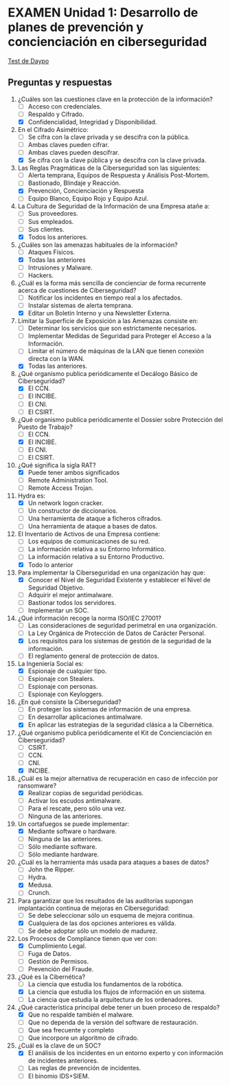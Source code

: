 # EXAMEN Unidad 1: Desarrollo de planes de prevención y concienciación en ciberseguridad

[Test de Daypo](https://www.daypo.com/ic-01.html)

## Preguntas y respuestas

1. ¿Cuáles son las cuestiones clave en la protección de la información?
	- [ ] Acceso con credenciales.
	- [ ] Respaldo y Cifrado.
	- [x] Confidencialidad, Integridad y Disponibilidad. 

2. En el Cifrado Asimétrico:
	- [ ] Se cifra con la clave privada y se descifra con la pública.
	- [ ] Ambas claves pueden cifrar.
	- [ ] Ambas claves pueden descifrar.
	- [x] Se cifra con la clave pública y se descifra con la clave privada.

3. Las Reglas Pragmáticas de la Ciberseguridad son las siguientes:
	- [ ] Alerta temprana, Equipos de Respuesta y Análisis Post-Mortem.
	- [ ] Bastionado, Blindaje y Reacción.
	- [x] Prevención, Concienciación y Respuesta
	- [ ] Equipo Blanco, Equipo Rojo y Equipo Azul.

4. La Cultura de Seguridad de la Información de una Empresa atañe a:
	- [ ] Sus proveedores.
	- [ ] Sus empleados.
	- [ ] Sus clientes.
	- [x] Todos los anteriores.

5. ¿Cuáles son las amenazas habituales de la información?
	- [ ] Ataques Físicos.
	- [x] Todas las anteriores
	- [ ] Intrusiones y Malware.
	- [ ] Hackers.

6. ¿Cuál es la forma más sencilla de concienciar de forma recurrente acerca de cuestiones de Ciberseguridad?
	- [ ] Notificar los incidentes en tiempo real a los afectados.
	- [ ] Instalar sistemas de alerta temprana.
	- [x] Editar un Boletín Interno y una Newsletter Externa.

7. Limitar la Superficie de Exposición a las Amenazas consiste en:
	- [ ] Determinar los servicios que son estrictamente necesarios.
	- [ ] Implementar Medidas de Seguridad para Proteger el Acceso a la Información.
	- [ ] Limitar el número de máquinas de la LAN que tienen conexión directa con la WAN.
	- [x] Todas las anteriores.

8. ¿Qué organismo publica periódicamente el Decálogo Básico de Ciberseguridad?
	- [x] El CCN.
	- [ ] El INCIBE.
	- [ ] El CNI.
	- [ ] El CSIRT.

9. ¿Qué organismo publica periódicamente el Dossier sobre Protección del Puesto de Trabajo?
	- [ ] El CCN.
	- [x] El INCIBE.
	- [ ] El CNI.
	- [ ] El CSIRT.

10. ¿Qué significa la sigla RAT?
	- [x] Puede tener ambos significados
	- [ ] Remote Administration Tool.
	- [ ] Remote Access Trojan.

11. Hydra es:
	- [x] Un network logon cracker.
	- [ ] Un constructor de diccionarios.
	- [ ] Una herramienta de ataque a ficheros cifrados.
	- [ ] Una herramienta de ataque a bases de datos.

12. El Inventario de Activos de una Empresa contiene:
	- [ ] Los equipos de comunicaciones de su red.
	- [ ] La información relativa a su Entorno Informático.
	- [ ] La información relativa a su Entorno Productivo.
	- [x] Todo lo anterior

13. Para implementar la Ciberseguridad en una organización hay que:
	- [x] Conocer el Nivel de Seguridad Existente y establecer el Nivel de Seguridad Objetivo.
	- [ ] Adquirir el mejor antimalware.
	- [ ] Bastionar todos los servidores.
	- [ ] Implementar un SOC.

14. ¿Qué información recoge la norma ISO/IEC 27001?
	- [ ] Las consideraciones de seguridad perimetral en una organización.
	- [ ] La Ley Orgánica de Protección de Datos de Carácter Personal.
	- [x] Los requisitos para los sistemas de gestión de la seguridad de la información.
	- [ ] El reglamento general de protección de datos.

15. La Ingeniería Social es:
	- [x] Espionaje de cualquier tipo.
	- [ ] Espionaje con Stealers.
	- [ ] Espionaje con personas.
	- [ ] Espionaje con Keyloggers.

16. ¿En qué consiste la Ciberseguridad?
	- [ ] En proteger los sistemas de información de una empresa.
	- [ ] En desarrollar aplicaciones antimalware.
	- [x] En aplicar las estrategias de la seguridad clásica a la Cibernética.

17. ¿Qué organismo publica periódicamente el Kit de Concienciación en Ciberseguridad?
	- [ ] CSIRT.
	- [ ] CCN.
	- [ ] CNI.
	- [x] INCIBE.

18. ¿Cuál es la mejor alternativa de recuperación en caso de infección por ransomware?
	- [x] Realizar copias de seguridad periódicas.
	- [ ] Activar los escudos antimalware.
	- [ ] Para el rescate, pero sólo una vez.
	- [ ] Ninguna de las anteriores.

19. Un cortafuegos se puede implementar:
	- [x] Mediante software o hardware.
	- [ ] Ninguna de las anteriores.
	- [ ] Sólo mediante software.
	- [ ] Sólo mediante hardware.

20. ¿Cuál es la herramienta más usada para ataques a bases de datos?
	- [ ] John the Ripper.
	- [ ] Hydra.
	- [x] Medusa.
	- [ ] Crunch.

21. Para garantizar que los resultados de las auditorías supongan implantación continua de mejoras en Ciberseguridad:
	- [ ] Se debe seleccionar sólo un esquema de mejora continua.
	- [x] Cualquiera de las dos opciones anteriores es válida.
	- [ ] Se debe adoptar sólo un modelo de madurez.

22. Los Procesos de Compliance tienen que ver con:
	- [x] Cumplimiento Legal.
	- [ ] Fuga de Datos.
	- [ ] Gestión de Permisos.
	- [ ] Prevención del Fraude.

23. ¿Qué es la Cibernética?
	- [ ] La ciencia que estudia los fundamentos de la robótica.
	- [x] La ciencia que estudia los flujos de información en un sistema.
	- [ ] La ciencia que estudia la arquitectura de los ordenadores.

24. ¿Qué característica principal debe tener un buen proceso de respaldo?
	- [x] Que no respalde también el malware.
	- [ ] Que no dependa de la versión del software de restauración.
	- [ ] Que sea frecuente y completo
	- [ ] Que incorpore un algoritmo de cifrado.

25. ¿Cuál es la clave de un SOC?
	- [x] El análisis de los incidentes en un entorno experto y con información de incidentes anteriores.
	- [ ] Las reglas de prevención de incidentes.
	- [ ] El binomio IDS+SIEM.